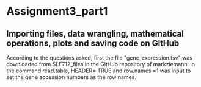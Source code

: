 # **Assignment3_part1**
## Importing files, data wrangling, mathematical operations, plots and saving code on GitHub

According to the questions asked, first the file "gene_expression.tsv" was downloaded from SLE712_files in the GitHub repository of markziemann.
In the command read.table, HEADER= TRUE and row.names =1 was input to set the gene accession numbers as the row names.